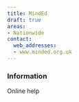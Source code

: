 ```yaml
---
title: MindEd
draft: true
areas:
- Nationwide
contact:
  web_addresses:
  - www.minded.org.uk
---
```


### Information
Online help

